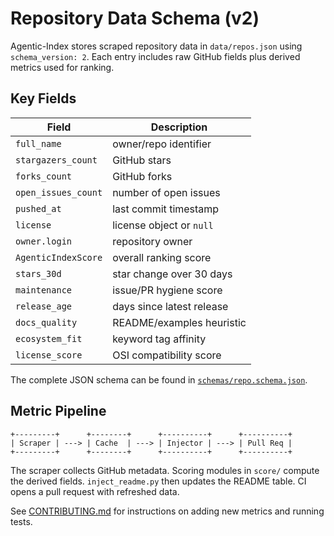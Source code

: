 # Repository Data Schema (v2)

Agentic-Index stores scraped repository data in `data/repos.json` using `schema_version: 2`.
Each entry includes raw GitHub fields plus derived metrics used for ranking.

## Key Fields

| Field | Description |
|-------|------------|
| `full_name` | owner/repo identifier |
| `stargazers_count` | GitHub stars |
| `forks_count` | GitHub forks |
| `open_issues_count` | number of open issues |
| `pushed_at` | last commit timestamp |
| `license` | license object or `null` |
| `owner.login` | repository owner |
| `AgenticIndexScore` | overall ranking score |
| `stars_30d` | star change over 30 days |
| `maintenance` | issue/PR hygiene score |
| `release_age` | days since latest release |
| `docs_quality` | README/examples heuristic |
| `ecosystem_fit` | keyword tag affinity |
| `license_score` | OSI compatibility score |

The complete JSON schema can be found in [`schemas/repo.schema.json`](schemas/repo.schema.json).

## Metric Pipeline

```
+---------+      +--------+      +----------+      +----------+
| Scraper | ---> | Cache  | ---> | Injector | ---> | Pull Req |
+---------+      +--------+      +----------+      +----------+
```

The scraper collects GitHub metadata. Scoring modules in `score/` compute the derived fields. `inject_readme.py` then updates the README table. CI opens a pull request with refreshed data.

See [CONTRIBUTING.md](CONTRIBUTING.md) for instructions on adding new metrics and running tests.

